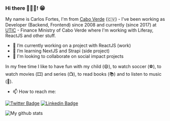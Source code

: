 ### Hi there 👋👋🏾! 😁

My name is Carlos Fortes, I'm from [Cabo Verde](https://duckduckgo.com/?t=lm&q=cabo+verde+mapa&atb=v224-1&ia=web&iaxm=about&iax=images) (🇨🇻) - I've been working as Developer (Backend, Frontend) since 2008 and currently (since 2017) at [UTIC](https://github.com/uticathon) - Finance Ministry of Cabo Verde where I'm working with Liferay, ReactJS and other stuff.

- 🔭 I’m currently working on a project with ReactJS (work)
- 🌱 I’m learning NextJS and Strapi (side project)
- 👯 I'm looking to collaborate on social impact projects


In my free time I like to have fun with my child (😄),  to watch soccer (⚽️), to watch movies (🎞️) and series (📺), to read books (📚) and to listen to music (🎵).

- 📫 How to reach me:

[![Twitter Badge](https://img.shields.io/badge/-Twitter-1ca0f1?style=flat-square&labelColor=1ca0f1&logo=twitter&logoColor=white&link=https://twitter.com/cdfortes)](https://twitter.com/cdfortes) 
[![Linkedin Badge](https://img.shields.io/badge/-LinkedIn-blue?style=flat-square&logo=Linkedin&logoColor=white&link=https://www.linkedin.com/in/carlos-duarte-fortes-a71362101/)](https://www.linkedin.com/in/carlos-duarte-fortes-a71362101/)

![My github stats](https://profile-counter.glitch.me/cdfortes/count.svg)

<!--
**cdfortes/cdfortes** is a ✨ _special_ ✨ repository because its `README.md` (this file) appears on your GitHub profile.
